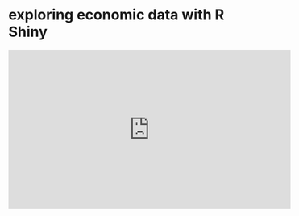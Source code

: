 exploring economic data with R Shiny
====================================

<iframe width="560" height="315" src="https://www.youtube.com/embed/dHHmUF9gs70" frameborder="0" allowfullscreen></iframe>
